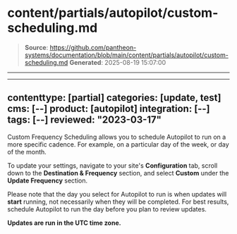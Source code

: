 # content/partials/autopilot/custom-scheduling.md

> **Source**: https://github.com/pantheon-systems/documentation/blob/main/content/partials/autopilot/custom-scheduling.md
> **Generated**: 2025-08-19 15:07:00

---

---
contenttype: [partial]
categories: [update, test]
cms: [--]
product: [autopilot]
integration: [--]
tags: [--]
reviewed: "2023-03-17"
---

Custom Frequency Scheduling allows you to schedule Autopilot to run on a more specific cadence. For example, on a particular day of the week, or day of the month.

To update your settings, navigate to your site's **Configuration** tab, scroll down to the **Destination & Frequency** section, and select **Custom** under the **Update Frequency** section.

<Alert title="Note"  type="info" >

Please note that the day you select for Autopilot to run is when updates will **start** running, not necessarily when they will be completed. For best results, schedule Autopilot to run the day before you plan to review updates.

**Updates are run in the UTC time zone.**

</Alert>